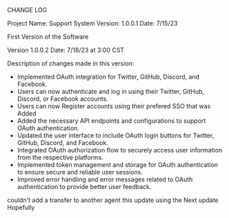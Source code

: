 CHANGE LOG

Project Name: Support System
Version: 1.0.0.1
Date: 7/15/23

First Version of the Software


Version 1.0.0.2
Date: 7/18/23 at 3:00 CST

Description of changes made in this version:

- Implemented OAuth integration for Twitter, GitHub, Discord, and Facebook.
- Users can now authenticate and log in using their Twitter, GitHub, Discord, or Facebook accounts.
- Users can now Register accounts using their prefered SSO that was Added
- Added the necessary API endpoints and configurations to support OAuth authentication.
- Updated the user interface to include OAuth login buttons for Twitter, GitHub, Discord, and Facebook.
- Integrated OAuth authorization flow to securely access user information from the respective platforms.
- Implemented token management and storage for OAuth authentication to ensure secure and reliable user sessions.
- Improved error handling and error messages related to OAuth authentication to provide better user feedback.


couldn't add a transfer to another agent this update using the Next update Hopefully
